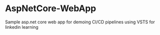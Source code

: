 # AspNetCore-WebApp
Sample asp.net core web app for demoing CI/CD pipelines using VSTS for linkedin learning
